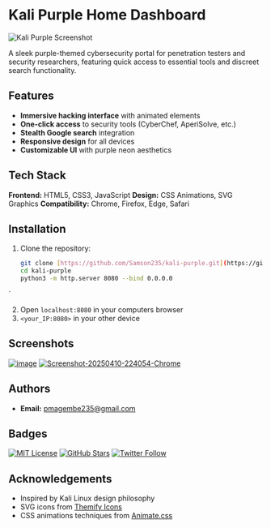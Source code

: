 # Kali Purple Home Dashboard

![Kali Purple Screenshot](screenshot.png)

A sleek purple-themed cybersecurity portal for penetration testers and security researchers, featuring quick access to essential tools and discreet search functionality.

## Features

-   **Immersive hacking interface** with animated elements
-   **One-click access** to security tools (CyberChef, AperiSolve, etc.)
-   **Stealth Google search** integration
-   **Responsive design** for all devices
-   **Customizable UI** with purple neon aesthetics

## Tech Stack

**Frontend:** HTML5, CSS3, JavaScript
**Design:** CSS Animations, SVG Graphics
**Compatibility:** Chrome, Firefox, Edge, Safari


## Installation

1.  Clone the repository:

    ```bash
    git clone [https://github.com/Samson235/kali-purple.git](https://github.com/Samson235/kali-purple.git)
    cd kali-purple
    python3 -m http.server 8080 --bind 0.0.0.0
    
    ```

`

2.  Open `localhost:8080` in your computers browser
3.  `<your_IP:8080>` in your other device



## Screenshots

<a href='https://postimg.cc/G4VG72Ks' target='_blank'><img src='https://i.postimg.cc/zfX7fHRp/image.png' border='0' alt='image'/></a>
<a href='https://postimg.cc/Y41NvFKz' target='_blank'><img src='https://i.postimg.cc/8CYZndZ9/Screenshot-20250410-224054-Chrome.jpg' border='0' alt='Screenshot-20250410-224054-Chrome'/></a>

## Authors

-   [](https://github.com/Samson235)
    **Email:** pmagembe235@gmail.com
    

## Badges

[![MIT License](https://img.shields.io/badge/License-MIT-green.svg)](https://choosealicense.com/licenses/mit/)
[![GitHub Stars](https://img.shields.io/github/stars/Samson235/kali-purple?style=social)](https://github.com/Samson235/kali-purple)
[![Twitter Follow](https://img.shields.io/twitter/follow/YourHandle?style=social)](https://twitter.com/YourHandle)

## Acknowledgements

-   Inspired by Kali Linux design philosophy
-   SVG icons from [Themify Icons](https://themify.me/themify-icons)
-   CSS animations techniques from [Animate.css](https://animate.style/)
